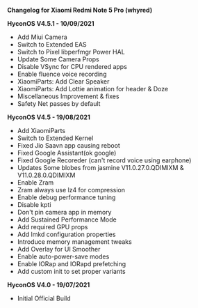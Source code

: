 **Changelog for Xiaomi Redmi Note 5 Pro (whyred)**

**HyconOS V4.5.1 - 10/09/2021**
- Add Miui Camera
- Switch to Extended EAS
- Switch to Pixel libperfmgr Power HAL
- Update Some Camera Props
- Disable VSync for CPU rendered apps
- Enable fluence voice recording
- XiaomiParts: Add Clear Speaker
- XiaomiParts: Add Lottie animation for header & Doze
- Miscellaneous Improvement & fixes
- Safety Net passes by default

**HyconOS V4.5 - 19/08/2021**
- Add XiaomiParts
- Switch to Extended Kernel
- Fixed Jio Saavn app causing reboot
- Fixed Google Assistant(ok google)
- Fixed Google Recoreder (can't record voice using earphone)
- Updates Some blobes from jasmine V11.0.27.0.QDIMIXM & V11.0.28.0.QDIMIXM 
- Enable Zram
- Zram always use lz4 for compression
- Enable debug performance tuning
- Disable kpti
- Don't pin camera app in memory
- Add Sustained Performance Mode
- Add required GPU props
- Add lmkd configuration properties
- Introduce memory management tweaks
- Add Overlay for UI Smoother
- Enable auto-power-save modes
- Enable IORap and IORapd prefetching
- Add custom init to set proper variants

**HyconOS V4.0 - 19/07/2021**
- Initial Official Build
